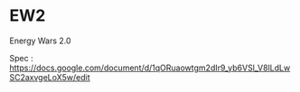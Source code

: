 EW2
===

Energy Wars 2.0

Spec : https://docs.google.com/document/d/1qORuaowtgm2dIr9_yb6VSl_V8lLdLwSC2axvgeLoX5w/edit
